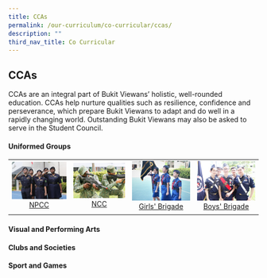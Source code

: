 ```yaml
---
title: CCAs
permalink: /our-curriculum/co-curricular/ccas/
description: ""
third_nav_title: Co Curricular
---
```


## CCAs

CCAs are an integral part of Bukit Viewans’ holistic, well-rounded education. CCAs help nurture qualities such as resilience, confidence and perseverance, which prepare Bukit Viewans to adapt and do well in a rapidly changing world. Outstanding Bukit Viewans may also be asked to serve in the Student Council.

#### Uniformed Groups
| | | | |
| --- | --- | --- | --- |
| [![](/images/npcc.jpg) <center> NPCC </center>](/our-curriculum/co-curricular/ccas/uniformed-groups/npcc) | [![](/images/ncc.jpg) <center> NCC </center>](/our-curriculum/co-curricular/ccas/uniformed-groups/ncc) | [![](/images/girl%20brigade.jpg) <center>Girls' Brigade</center>](/our-curriculum/co-curricular/ccas/uniformed-groups/girls-brigade) | [![](/images/boy%20brigade.jpg) <center>Boys' Brigade</center>](/our-curriculum/co-curricular/ccas/uniformed-groups/boys-brigade) |
| | | | |

#### Visual and Performing Arts

#### Clubs and Societies 

#### Sport and Games